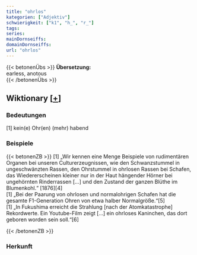 ```yaml
---
title: "ohrlos"
kategorien: ["Adjektiv"]
schwierigkeit: ["k1", "h_", "r_"]
tags:
series:
mainDornseiffs:
domainDornseiffs:
url: "ohrlos"
---
```


{{< betonenÜbs >}}
**Übersetzung:**  
earless, anotous  
{{< /betonenÜbs >}}

## Wiktionary [[+](https://de.wiktionary.org/wiki/ohrlos)]

### Bedeutungen
[1] kein(e) Ohr(en) (mehr) habend  

### Beispiele
{{< betonenZB >}}
[1] „Wir kennen eine Menge Beispiele von rudimentären Organen bei unseren Culturerzeugnissen, wie den Schwanzstummel in ungeschwänzten Rassen, den Ohrstummel in ohrlosen Rassen bei Schafen, das Wiedererscheinen kleiner nur in der Haut hängender Hörner bei ungehörnten Rinderrassen […] und den Zustand der ganzen Blüthe im Blumenkohl.“ [1876][4]  
[1] „Bei der Paarung von ohrlosen und normalohrigen Schafen hat die gesamte F1-Generation Ohren von etwa halber Normalgröße.“[5]  
[1] „In Fukushima erreicht die Strahlung [nach der Atomkatastrophe] Rekordwerte. Ein Youtube-Film zeigt […] ein ohrloses Kaninchen, das dort geboren worden sein soll.“[6]  

{{< /betonenZB >}}
### Herkunft


